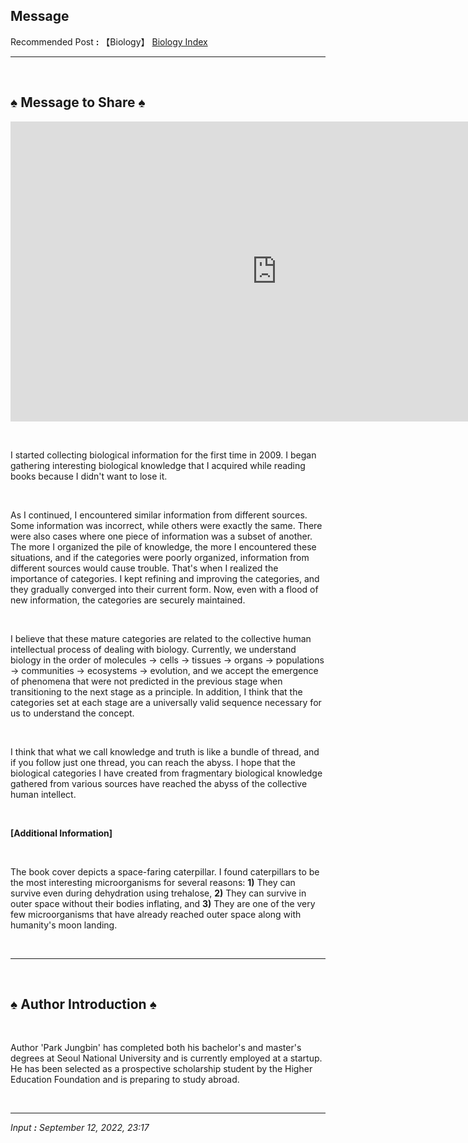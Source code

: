 ## Message

Recommended Post **:** 【Biology】 [Biology Index](https://jb243.github.io/pages/1457) 

---

<br>

## ♠︎ Message to Share ♠︎

<p><iframe src="https://www.youtube.com/embed/mN7x4NS-gLc" width="852" height="480" frameborder="0" allowfullscreen=""></iframe></p>

<br>

I started collecting biological information for the first time in 2009. I began gathering interesting biological knowledge that I acquired while reading books because I didn't want to lose it.  

<br>
  
As I continued, I encountered similar information from different sources. Some information was incorrect, while others were exactly the same. There were also cases where one piece of information was a subset of another. The more I organized the pile of knowledge, the more I encountered these situations, and if the categories were poorly organized, information from different sources would cause trouble. That's when I realized the importance of categories. I kept refining and improving the categories, and they gradually converged into their current form. Now, even with a flood of new information, the categories are securely maintained.  

<br>
  
I believe that these mature categories are related to the collective human intellectual process of dealing with biology. Currently, we understand biology in the order of molecules → cells → tissues → organs → populations → communities → ecosystems → evolution, and we accept the emergence of phenomena that were not predicted in the previous stage when transitioning to the next stage as a principle. In addition, I think that the categories set at each stage are a universally valid sequence necessary for us to understand the concept.  

<br>
  
I think that what we call knowledge and truth is like a bundle of thread, and if you follow just one thread, you can reach the abyss. I hope that the biological categories I have created from fragmentary biological knowledge gathered from various sources have reached the abyss of the collective human intellect.

<br>

**[Additional Information]**

<br>

The book cover depicts a space-faring caterpillar. I found caterpillars to be the most interesting microorganisms for several reasons: **1)** They can survive even during dehydration using trehalose, **2)** They can survive in outer space without their bodies inflating, and **3)** They are one of the very few microorganisms that have already reached outer space along with humanity's moon landing.

<br>

---

<br> 

## ♠︎ Author Introduction ♠︎

<br>

Author 'Park Jungbin' has completed both his bachelor's and master's degrees at Seoul National University and is currently employed at a startup. He has been selected as a prospective scholarship student by the Higher Education Foundation and is preparing to study abroad.

<br>

---

*Input **:** September 12, 2022, 23:17*
